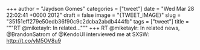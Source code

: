 
+++
author = "Jaydson Gomes"
categories = ["tweet"]
date = "Wed Mar 28 22:02:41 +0000 2012"
draft = false
image = "{TWEET_IMAGE}"
slug = "35151eff279e50edb36f90c9c2dcba2abdb444fb"
tags = ["tweet"]
title = """RT @miketaylr: In related..."""
+++
RT @miketaylr: In related news, @BrandonSatrom of @KendoUI interviewed me at SXSW: http://t.co/yM5OV8u9

